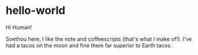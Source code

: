 # hello-world

Hi Human!

Soethou here, I like the note and coffeescripts (that's what I make of!).
I've had a tacos on the moon and fine them far superior to Earth tacos.
